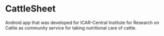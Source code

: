# CattleSheet
Android app that was developed for ICAR-Central Institute for Research on Cattle as community service for taking nutritional care of cattle. 

